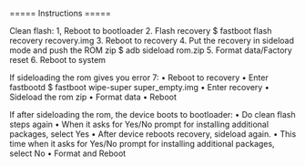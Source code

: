 ===== Instructions =====

Clean flash:
1, Reboot to bootloader
2. Flash recovery
       $ fastboot flash recovery recovery.img
3. Reboot to recovery
4. Put the recovery in sideload mode and push the ROM zip
       $ adb sideload rom.zip
5. Format data/Factory reset
6. Reboot to system

If sideloading the rom gives you error 7:
 • Reboot to recovery
 • Enter fastbootd
       $ fastboot wipe-super super_empty.img
 • Enter recovery
 • Sideload the rom zip
 • Format data
 • Reboot

If after sideloading the rom, the device boots to bootloader:
 • Do clean flash steps again
 • When it asks for Yes/No prompt for installing additional packages, select Yes
 • After device reboots recovery, sideload again.
 • This time when it asks for Yes/No prompt for installing additional packages, select No
 • Format and Reboot